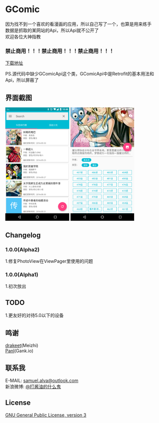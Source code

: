 # GComic
因为找不到一个喜欢的看漫画的应用，所以自己写了一个，也算是用来练手  
数据是抓取的某网站的Api，所以Api就不公开了  
欢迎各位大神指教

### 禁止商用！！！禁止商用！！！禁止商用！！！

[下载地址](	http://fir.im/GComic)

PS.源代码中缺少GComicApi这个类，GComicApi中是Retrofit的基本用法和Api，所以屏蔽了

## 界面截图
<img src="/screenshots/Screenshot_0.png" width="40%" /> <img src="/screenshots/Screenshot_1.png" width="40%" />

## Changelog
### 1.0.0(Alpha2)
1.修复PhotoView在ViewPager里使用的问题
### 1.0.0(Alpha1)
1.初次放出

## TODO
1.更友好的对待5.0以下的设备

## 鸣谢
[drakeet](https://github.com/drakeet)(Meizhi)  
[Panl](https://github.com/Panl)(Gank.io)

## 联系我
E-MAIL: samuel.alva@outlook.com  
新浪微博: [@打酱油的什么鬼](http://weibo.com/234394146)

## License
[GNU General Public License, version 3](LICENSE)